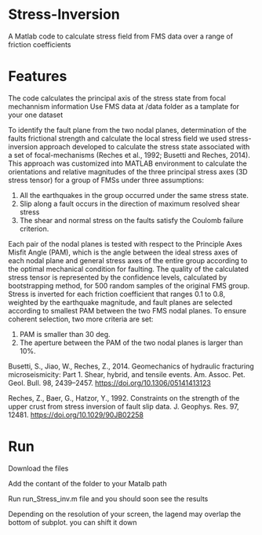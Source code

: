 # Stress-Inversion
A Matlab code to calculate stress field from FMS data over a range of friction coefficients 

# Features
The code calculates the principal axis of the stress state from focal mechannism information
Use FMS data at /data folder as a tamplate for your one dataset

To identify the fault plane from the two nodal planes, determination of the faults frictional strength and calculate the local stress field we used stress-inversion approach developed to calculate the stress state associated with a set of focal-mechanisms (Reches et al., 1992; Busetti and Reches, 2014). This approach was customized into MATLAB environment to calculate the orientations and relative magnitudes of the three principal stress axes (3D stress tensor) for a group of FMSs under three assumptions: 
1) All the earthquakes in the group occurred under the same stress state. 
2) Slip along a fault occurs in the direction of maximum resolved shear stress 
3) The shear and normal stress on the faults satisfy the Coulomb failure criterion.

Each pair of the nodal planes is tested with respect to the Principle Axes Misfit Angle (PAM), which is the angle between the ideal stress axes of each nodal plane and general stress axes of the entire group according to the optimal mechanical condition for faulting. The quality of the calculated stress tensor is represented by the confidence levels, calculated by bootstrapping method, for 500 random samples of the original FMS group. 
Stress is inverted for each friction coefficient that ranges 0.1 to 0.8, weighted by the earthquake magnitude, and fault planes are selected according to smallest PAM between the two FMS nodal planes. To ensure coherent selection, two more criteria are set: 
1) PAM is smaller than 30 deg. 
2) The aperture between the PAM of the two nodal planes is larger than 10%.

Busetti, S., Jiao, W., Reches, Z., 2014. Geomechanics of hydraulic fracturing microseismicity: Part 1. Shear, hybrid, and tensile events. Am. Assoc. Pet. Geol. Bull. 98, 2439–2457. https://doi.org/10.1306/05141413123

Reches, Z., Baer, G., Hatzor, Y., 1992. Constraints on the strength of the upper crust from stress inversion of fault slip data. J. Geophys. Res. 97, 12481. https://doi.org/10.1029/90JB02258

# Run
Download the files

Add the contant of the folder to your Matalb path

Run run_Stress_inv.m file and you should soon see the results

Depending on the resolution of your screen, the lagend may overlap the bottom of subplot. you can shift it down
